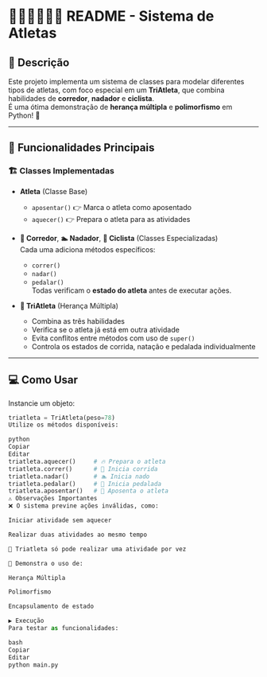# 🏃‍♂️🚴‍♀️🏊‍♂️ README - Sistema de Atletas

## 📝 Descrição  
Este projeto implementa um sistema de classes para modelar diferentes tipos de atletas, com foco especial em um **TriAtleta**, que combina habilidades de **corredor**, **nadador** e **ciclista**.  
É uma ótima demonstração de **herança múltipla** e **polimorfismo** em Python! 🐍

---

## 🚀 Funcionalidades Principais

### 🏗️ Classes Implementadas

- **Atleta** (Classe Base)
  - `aposentar()` 👉 Marca o atleta como aposentado  
  - `aquecer()` 👉 Prepara o atleta para as atividades  

- **🏃 Corredor**, **🏊 Nadador**, **🚴 Ciclista** (Classes Especializadas)  
  Cada uma adiciona métodos específicos:  
  - `correr()`  
  - `nadar()`  
  - `pedalar()`  
  Todas verificam o **estado do atleta** antes de executar ações.  

- **🏅 TriAtleta** (Herança Múltipla)  
  - Combina as três habilidades  
  - Verifica se o atleta já está em outra atividade  
  - Evita conflitos entre métodos com uso de `super()`  
  - Controla os estados de corrida, natação e pedalada individualmente

---

## 💻 Como Usar

Instancie um objeto:

```python
triatleta = TriAtleta(peso=78)
Utilize os métodos disponíveis:

python
Copiar
Editar
triatleta.aquecer()     # 🔥 Prepara o atleta
triatleta.correr()      # 🏃 Inicia corrida
triatleta.nadar()       # 🏊 Inicia nado
triatleta.pedalar()     # 🚴 Inicia pedalada
triatleta.aposentar()   # 🛑 Aposenta o atleta
⚠️ Observações Importantes
❌ O sistema previne ações inválidas, como:

Iniciar atividade sem aquecer

Realizar duas atividades ao mesmo tempo

🔄 Triatleta só pode realizar uma atividade por vez

🧠 Demonstra o uso de:

Herança Múltipla

Polimorfismo

Encapsulamento de estado

▶️ Execução
Para testar as funcionalidades:

bash
Copiar
Editar
python main.py
